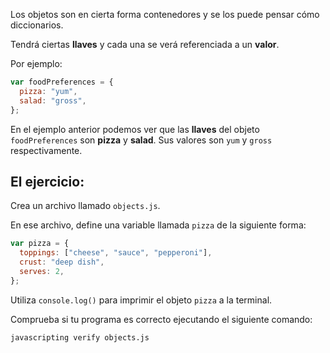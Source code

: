 Los objetos son en cierta forma contenedores y se los puede pensar cómo diccionarios.

Tendrá ciertas **llaves** y cada una se verá referenciada a un **valor**.

Por ejemplo:

```js
var foodPreferences = {
  pizza: "yum",
  salad: "gross",
};
```

En el ejemplo anterior podemos ver que las **llaves** del objeto `foodPreferences` son **pizza** y **salad**. Sus valores son `yum` y `gross` respectivamente.

## El ejercicio:

Crea un archivo llamado `objects.js`.

En ese archivo, define una variable llamada `pizza` de la siguiente forma:

```js
var pizza = {
  toppings: ["cheese", "sauce", "pepperoni"],
  crust: "deep dish",
  serves: 2,
};
```

Utiliza `console.log()` para imprimir el objeto `pizza` a la terminal.

Comprueba si tu programa es correcto ejecutando el siguiente comando:

```bash
javascripting verify objects.js
```
